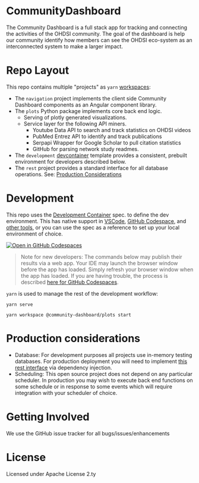 # CommunityDashboard
The Community Dashboard is a full stack app for tracking and connecting the activities of the OHDSI community. The goal of the dashboard is help our community identify how members can see the OHDSI eco-system as an interconnected system to make a larger impact. 

# Repo Layout
This repo contains multiple "projects" as `yarn` [workspaces](https://yarnpkg.com/features/workspaces):
- The `navigation` project implements the 
  client side Community Dashboard components as an Angular component library.
- The `plots` Python package implements core back end logic.
  - Serving of plotly generated visualizations.
  - Service layer for the following API miners.
    - Youtube Data API to search and track statistics on OHDSI videos
    - PubMed Entrez API to identify and track publications 
    - Serpapi Wrapper for Google Scholar to pull citation statistics
    - GitHub for parsing network study readmes.
- The `development` [devcontainer](https://containers.dev)
  template provides a consistent,
  prebuilt environment for developers described below.
- The `rest` project provides a standard interface for all
  database operations. See: [Production Considerations](#production-considerations)

# Development
This repo uses the [Development Container](https://containers.dev/implementors/spec/)
spec. to define the dev environment. This has native support
in [VSCode](https://code.visualstudio.com/docs/devcontainers/containers),
[GitHub Codespace](https://docs.github.com/en/codespaces),
and [other tools](https://containers.dev/supporting), or you
can use the spec as a reference to set up your local environment of choice.

[![Open in GitHub Codespaces](https://github.com/codespaces/badge.svg)](https://github.com/codespaces/new?hide_repo_select=true&ref=main&repo=499117121)

> Note for new developers: The commands below may publish their results
> via a web app. Your IDE may launch the browser window before
> the app has loaded. Simply refresh your browser window when the app
> has loaded. If you are having trouble, the process is described
> [here for GitHub Codespaces](https://docs.github.com/en/codespaces/developing-in-codespaces/forwarding-ports-in-your-codespace).


`yarn` is used to manage the rest of the development workflow:
```
yarn serve
```
```
yarn workspace @community-dashboard/plots start
```

# Production considerations
- Database: For development purposes all projects use in-memory
  testing databases. For production deployment you will need to
  implement [this rest interface](projects/rest/src/lib/rest.ts) via dependency injection.
- Scheduling: This open source project does not depend on any
  particular scheduler. In production you may wish to execute
  back end functions on some schedule or in response to some
  events which will require integration with your scheduler of
  choice.

# Getting Involved
We use the GitHub issue tracker for all bugs/issues/enhancements

# License
Licensed under Apache License 2.ty
